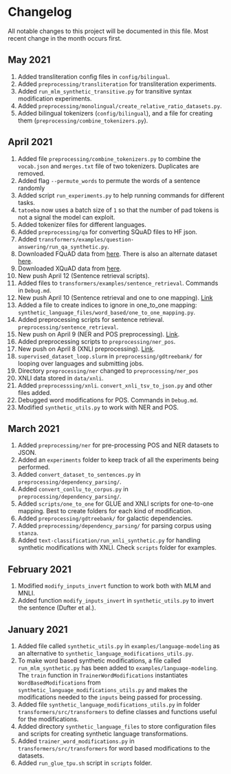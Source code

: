 # Changelog
All notable changes to this project will be documented in this file. Most recent change in the month occurs first.

## May 2021
1. Added transliteration config files in `config/bilingual`.
1. Added `preprocessing/transliteration` for transliteration experiments.
1. Added `run_mlm_synthetic_transitive.py` for transitive syntax modification experiments.
1. Added `preprocessing/monolingual/create_relative_ratio_datasets.py`.
1. Added bilingual tokenizers (`config/bilingual`), and a file for creating them (`preprocessing/combine_tokenizers.py`).

## April 2021
1. Added file `preprocessing/combine_tokenizers.py` to combine the `vocab.json` and `merges.txt` file of two tokenizers. Duplicates are removed.
1. Added flag `--permute_words` to permute the words of a sentence randomly
1. Added script `run_experiments.py` to help running commands for different tasks.
1. `tatoeba` now uses a batch size of `1` so that the number of pad tokens is not a signal the model can exploit.
1. Added tokenizer files for different languages.
1. Added `preprocessing/qa` for converting SQuAD files to HF json.
1. Added `transformers/examples/question-answering/run_qa_synthetic.py`.
1. Downloaded FQuAD data from [here](https://fquad.illuin.tech). There is also an alternate dataset [here](https://github.com/Alikabbadj/French-SQuAD).
1. Downloaded XQuAD data from [here](https://github.com/deepmind/xquad).
1. New push April 12 (Sentence retrieval scripts).
1. Added files to `transformers/examples/sentence_retrieval`. Commands in `Debug.md`.
1. New push April 10 (Sentence retrieval and one to one mapping). [Link](https://github.com/ameet-1997/Multilingual/commit/4ecdb1e66981ecb6390afb344a72ed1995978843)
1. Added a  file to create indices to ignore in one_to_one mapping: `synthetic_language_files/word_based/one_to_one_mapping.py`.
1. Added preprocessing scripts for sentence retrieval. `preprocessing/sentence_retrieval`.
1. New push on April 9 (NER and POS preprocessing). [Link](https://github.com/ameet-1997/Multilingual/commit/9456acdb4cc4ef46d634a883e5ba94cf1fb1cded).
1. Added preprocessing scripts to `preprocessing/ner_pos`.
1. New push on April 8 (XNLI preprocessing). [Link](https://github.com/ameet-1997/Multilingual/commit/649d916b99e0cbcda3fa8e14c390fcc15af954a4).
1. `supervised_dataset_loop.slurm` in `preprocessing/gdtreebank/` for looping over languages and submitting jobs.
1. Directory `preprocessing/ner` changed to `preprocessing/ner_pos`
1. XNLI data stored in `data/xnli`.
1. Added `preprocesssing/xnli`. `convert_xnli_tsv_to_json.py` and other files added. 
1. Debugged word modifications for POS. Commands in `Debug.md`.
1. Modified `synthetic_utils.py` to work with NER and POS.

## March 2021
1. Added `preprocessing/ner` for pre-processing POS and NER datasets to JSON.
1. Added an `experiments` folder to keep track of all the experiments being performed.
1. Added `convert_dataset_to_sentences.py` in `preprocessing/dependency_parsing/`.
1. Added `convert_conllu_to_corpus.py` in `preprocessing/dependency_parsing/`.
1. Added `scripts/one_to_one` for GLUE and XNLI scripts for one-to-one mapping. Best to create folders for each kind of modification.
1. Added `preprocessing/gdtreebank/` for galactic dependencies.
1. Added `preprocessing/dependency_parsing/` for parsing corpus using `stanza`.
1. Added `text-classification/run_xnli_synthetic.py` for handling synthetic modifications with XNLI. Check `scripts` folder for examples.

## February 2021
1. Modified `modify_inputs_invert` function to work both with MLM and MNLI.
1. Added function `modify_inputs_invert` in `synthetic_utils.py` to invert the sentence (Dufter et al.).

## January 2021
1. Added file called `synthetic_utils.py` in `examples/language-modeling` as an alternative to `synthetic_language_modifications_utils.py`.
1. To make word based synthetic modifications, a file called `run_mlm_synthetic.py` has been added to `examples/language-modeling`. The `train` function in `TrainerWordModifications` instantiates `WordBasedModifications` from `synthetic_language_modifications_utils.py` and makes the modifications needed to the `inputs` being passed for processing.
1. Added file `synthetic_language_modifications_utils.py` in folder `transformers/src/transformers` to define classes and functions useful for the modifications.
1. Added directory `synthetic_language_files` to store configuration files and scripts for creating synthetic language transformations.
1. Added `trainer_word_modifications.py` in `transformers/src/transformers` for word based modifications to the datasets.
1. Added `run_glue_tpu.sh` script in `scripts` folder.